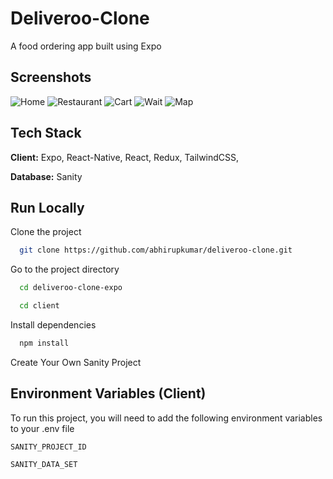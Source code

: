 # Deliveroo-Clone

A food ordering app built using Expo

## Screenshots

![Home](/screenshots/home.jpg?raw=true)
![Restaurant](/screenshots/Restaurant.jpg?raw=true)
![Cart](/screenshots/Cart.jpg?raw=true)
![Wait](/screenshots/Wait.jpg?raw=true)
![Map](/screenshots/map.jpg?raw=true)

## Tech Stack

**Client:** Expo, React-Native, React, Redux, TailwindCSS,

**Database:** Sanity

## Run Locally

Clone the project

```bash
  git clone https://github.com/abhirupkumar/deliveroo-clone.git
```

Go to the project directory

```bash
  cd deliveroo-clone-expo
```

```bash
  cd client
```

Install dependencies

```bash
  npm install
```
Create Your Own Sanity Project

## Environment Variables (Client)

To run this project, you will need to add the following environment variables to your .env file

`SANITY_PROJECT_ID`

`SANITY_DATA_SET`
